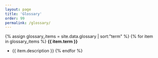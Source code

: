 ```yaml
---
layout: page
title: 'Glossary'
order: 99
permalink: /glossary/
---
```

{% assign glossary_items = site.data.glossary | sort:"term" %}
{% for item in glossary_items %}
**{{ item.term }}**

- {{ item.description }}
{% endfor %}
